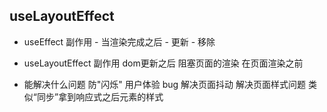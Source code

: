 ## useLayoutEffect

- useEffect
    副作用
        - 当渲染完成之后
        - 更新
        - 移除

- useLayoutEffect
    副作用
    dom更新之后
    阻塞页面的渲染
    在页面渲染之前

- 能解决什么问题
    防"闪烁" 用户体验 bug
    解决页面抖动
    解决页面样式问题
    类似“同步”拿到响应式之后元素的样式

